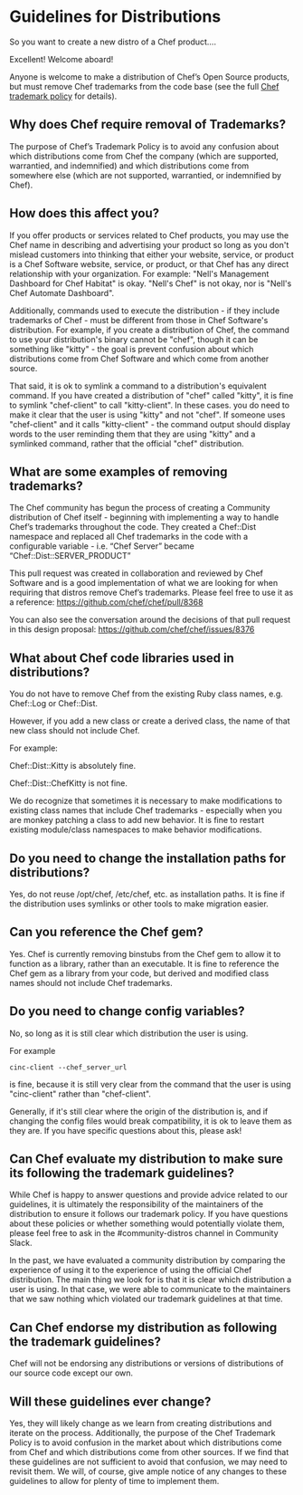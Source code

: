 # Guidelines for Distributions

So you want to create a new distro of a Chef product….

Excellent! Welcome aboard!

Anyone is welcome to make a distribution of Chef’s Open Source products, but must remove Chef trademarks from the code base (see the full [Chef trademark policy](https://www.chef.io/trademark-policy/) for details). 

## Why does Chef require removal of Trademarks? 

The purpose of Chef’s Trademark Policy is to avoid any confusion about which distributions come from Chef the company (which are supported, warrantied, and indemnified) and which distributions come from somewhere else (which are not supported, warrantied, or indemnified by Chef). 

## How does this affect you?

If you offer products or services related to Chef products, you may use the Chef name in describing and advertising your product so long as you don't mislead customers into thinking that either your website, service, or product is a Chef Software website, service, or product, or that Chef has any direct relationship with your organization. For example: "Nell's Management Dashboard for Chef Habitat" is okay. "Nell's Chef" is not okay, nor is "Nell's Chef Automate Dashboard".

Additionally, commands used to execute the distribution - if they include trademarks of Chef - must be different from those in Chef Software's distribution. For example, if you create a distribution of Chef, the command to use your distribution's binary cannot be "chef", though it can be something like "kitty" - the goal is prevent confusion about which distributions come from Chef Software and which come from another source.

That said, it is ok to symlink a command to a distribution's equivalent command. If you have created a distribution of "chef" called "kitty", it is fine to symlink "chef-client" to call "kitty-client". In these cases. you do need to make it clear that the user is using "kitty" and not "chef". If someone uses "chef-client" and it calls "kitty-client" - the command output should display words to the user reminding them that they are using "kitty" and a symlinked command, rather that the official "chef" distribution.

## What are some examples of removing trademarks?

The Chef community has begun the process of creating a Community distribution of Chef itself - beginning with implementing a way to handle Chef’s trademarks throughout the code. They created a Chef::Dist namespace and replaced all Chef trademarks in the code with a configurable variable - i.e. “Chef Server” became “Chef::Dist::SERVER_PRODUCT”

This pull request was created in collaboration and reviewed by Chef Software and is a good implementation of what we are looking for when requiring that distros remove Chef’s trademarks. Please feel free to use it as a reference: https://github.com/chef/chef/pull/8368

You can also see the conversation around the decisions of that pull request in this design proposal: https://github.com/chef/chef/issues/8376

## What about Chef code libraries used in distributions?

You do not have to remove Chef from the existing Ruby class names, e.g. Chef::Log or Chef::Dist. 

However, if you add a new class or create a derived class, the name of that new class should not include Chef.

For example:

Chef::Dist::Kitty is absolutely fine.

Chef::Dist::ChefKitty is not fine.

We do recognize that sometimes it is necessary to make modifications to existing class names that include Chef trademarks - especially when you are monkey patching a class to add new behavior. It is fine to restart existing module/class namespaces to make behavior modifications.

## Do you need to change the installation paths for distributions?

Yes, do not reuse /opt/chef, /etc/chef, etc. as installation paths. It is fine if the distribution uses symlinks or other tools to make migration easier.

## Can you reference the Chef gem?

Yes. Chef is currently removing binstubs from the Chef gem to allow it to function as a library, rather than an executable. It is fine to reference the Chef gem as a library from your code, but derived and modified class names should not include Chef trademarks.

## Do you need to change config variables? 

No, so long as it is still clear which distribution the user is using.


For example 

```
cinc-client --chef_server_url
```

is fine, because it is still very clear from the command that the user is using "cinc-client" rather than "chef-client".

Generally, if it's still clear where the origin of the distribution is, and if changing the config files would break compatibility, it is ok to leave them as they are. If you have specific questions about this, please ask!

## Can Chef evaluate my distribution to make sure its following the trademark guidelines?

While Chef is happy to answer questions and provide advice related to our guidelines, it is ultimately the responsibility of the maintainers of the distribution to ensure it follows our trademark policy. If you have questions about these policies or whether something would potentially violate them, please feel free to ask in the #community-distros channel in Community Slack.

In the past, we have evaluated a community distribution by comparing the experience of using it to the experience of using the official Chef distribution. The main thing we look for is that it is clear which distribution a user is using. In that case, we were able to communicate to the maintainers that we saw nothing which violated our trademark guidelines at that time.

## Can Chef endorse my distribution as following the trademark guidelines?

Chef will not be endorsing any distributions or versions of distributions of our source code except our own.

## Will these guidelines ever change?

Yes, they will likely change as we learn from creating distributions and iterate on the process. Additionally, the purpose of the Chef Trademark Policy is to avoid confusion in the market about which distributions come from Chef and which distributions come from other sources. If we find that these guidelines are not sufficient to avoid that confusion, we may need to revisit them. We will, of course, give ample notice of any changes to these guidelines to allow for plenty of time to implement them.
